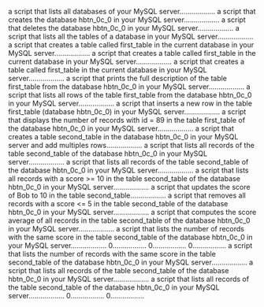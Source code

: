 a script that lists all databases of your MySQL server..................
a script that creates the database hbtn_0c_0 in your MySQL server..................
a script that deletes the database hbtn_0c_0 in your MySQL server..................
a script that lists all the tables of a database in your MySQL server..................
a script that creates a table called first_table in the current database in your MySQL server..................
a script that creates a table called first_table in the current database in your MySQL server..................
a script that creates a table called first_table in the current database in your MySQL server..................
a script that prints the full description of the table first_table from the database hbtn_0c_0 in your MySQL server..................
a script that lists all rows of the table first_table from the database hbtn_0c_0 in your MySQL server..................
a script that inserts a new row in the table first_table (database hbtn_0c_0) in your MySQL server..................
a script that displays the number of records with id = 89 in the table first_table of the database hbtn_0c_0 in your MySQL server..................
a script that creates a table second_table in the database hbtn_0c_0 in your MySQL server and add multiples rows..................
a script that lists all records of the table second_table of the database hbtn_0c_0 in your MySQL server..................
a script that lists all records of the table second_table of the database hbtn_0c_0 in your MySQL server..................
a script that lists all records with a score >= 10 in the table second_table of the database hbtn_0c_0 in your MySQL server..................
a script that updates the score of Bob to 10 in the table second_table..................
a script that removes all records with a score <= 5 in the table second_table of the database hbtn_0c_0 in your MySQL server..................
a script that computes the score average of all records in the table second_table of the database hbtn_0c_0 in your MySQL server..................
a script that lists the number of records with the same score in the table second_table of the database hbtn_0c_0 in your MySQL server..................
0.................
0.................
0.................
a script that lists the number of records with the same score in the table second_table of the database hbtn_0c_0 in your MySQL server..................
a script that lists all records of the table second_table of the database hbtn_0c_0 in your MySQL server..................
a script that lists all records of the table second_table of the database hbtn_0c_0 in your MySQL server..................
0.................
0.................
